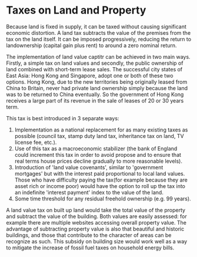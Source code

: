 

# Taxes on Land and Property

Because land is fixed in supply, it can be taxed without causing significant economic distortion. A land tax subtracts the value of the premises from the tax on the land itself. It can be imposed progressively, reducing the return to landownership (capital gain plus rent) to around a zero nominal return.

The implementation of land value captitr can be achieved in two main ways. Firstly, a simple tax on land values and secondly, the public ownership of land combined with short-term lease sales. The successful city states of East Asia: Hong Kong and Singapore, adopt one or both of these two options. Hong Kong, due to the new territories being originally leased from China to Britain, never had private land ownership simply because the land was to be returned to China eventually. So the government of Hong Kong receives a large part of its revenue in the sale of leases of 20 or 30 years term. 

This tax is best introduced in 3 separate ways:

1. Implementation as a national replacement for as many existing taxes as possible (council tax, stamp duty land tax, inheritance tax on land, TV license fee, etc.).
2. Use of this tax as a macroeconomic stabilizer (the bank of England could increment this tax in order to avoid propose and to ensure that real terms house prices decline gradually to more reasonable levels).
3. Introduction of 'land value covenants', similar to 'government mortgages' but with the interest paid proportional to local land values. Those who have difficulty paying the tax(for example because they are asset rich or income poor) would have the option to roll up the tax into an indefinite 'interest payment' index to the value of the land.
4. Some time threshold for any residual freehold ownership (e.g. 99 years).

A land value tax on built up land would take the total value of the property and subtract the value of the building. Both values are easily assessed: for example there are multiple websites accessing overall property value. The advantage of subtracting property value is also that beautiful and historic buildings, and those that contribute to the character of areas can be recognize as such. This subsidy on building size would work well as a way to mitigate the increase of fossil fuel taxes on household energy bills.

